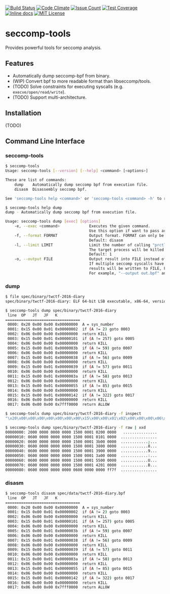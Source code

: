 [![Build Status](https://travis-ci.org/david942j/seccomp-tools.svg?branch=master)](https://travis-ci.org/david942j/seccomp-tools)
[![Code Climate](https://codeclimate.com/github/david942j/seccomp-tools/badges/gpa.svg)](https://codeclimate.com/github/david942j/seccomp-tools)
[![Issue Count](https://codeclimate.com/github/david942j/seccomp-tools/badges/issue_count.svg)](https://codeclimate.com/github/david942j/seccomp-tools)
[![Test Coverage](https://codeclimate.com/github/david942j/seccomp-tools/badges/coverage.svg)](https://codeclimate.com/github/david942j/seccomp-tools/coverage)
[![Inline docs](https://inch-ci.org/github/david942j/seccomp-tools.svg?branch=master)](https://inch-ci.org/github/david942j/seccomp-tools)
[![MIT License](https://img.shields.io/badge/license-MIT-blue.svg)](http://choosealicense.com/licenses/mit/)

# seccomp-tools
Provides powerful tools for seccomp analysis.

## Features
* Automatically dump seccomp-bpf from binary.
* (WIP) Convert bpf to more readable format than libseccomp/tools.
* (TODO) Solve constraints for executing syscalls (e.g. `execve/open/read/write`).
* (TODO) Support multi-architecture.

## Installation

(TODO)

## Command Line Interface

### seccomp-tools
```bash
$ seccomp-tools
Usage: seccomp-tools [--version] [--help] <command> [<options>]

These are list of commands:
	dump	Automatically dump seccomp bpf from execution file.
	disasm	Disassembly seccomp bpf.

See 'seccomp-tools help <command>' or 'seccomp-tools <command> -h' to read about a specific subcommand.

$ seccomp-tools help dump
dump - Automatically dump seccomp bpf from execution file.

Usage: seccomp-tools dump [exec] [options]
    -e, --exec <command>             Executes the given command.
                                     Use this option if want to pass arguments to the execution file.
    -f, --format FORMAT              Output format. FORMAT can only be one of <disasm|raw|inspect>.
                                     Default: disasm
    -l, --limit LIMIT                Limit the number of calling "prctl(PR_SET_SECCOMP)".
                                     The target process will be killed whenever its calling times reaches LIMIT.
                                     Default: 1
    -o, --output FILE                Output result into FILE instead of stdout.
                                     If multiple seccomp syscalls have been invoked (see --limit),
                                     results will be written to FILE, FILE_1, FILE_2.. etc.
                                     For example, "--output out.bpf" and the output files are out.bpf, out_1.bpf, ...

```

### dump
```bash
$ file spec/binary/twctf-2016-diary
spec/binary/twctf-2016-diary: ELF 64-bit LSB executable, x86-64, version 1 (SYSV), dynamically linked, interpreter /lib64/ld-linux-x86-64.so.2, for GNU/Linux 2.6.24, BuildID[sha1]=3648e29153ac0259a0b7c3e25537a5334f50107f, not stripped

$ seccomp-tools dump spec/binary/twctf-2016-diary
 line  OP   JT   JF   K
=================================
 0000: 0x20 0x00 0x00 0x00000000  A = sys_number
 0001: 0x15 0x00 0x01 0x00000002  if (A != 2) goto 0003
 0002: 0x06 0x00 0x00 0x00000000  return KILL
 0003: 0x15 0x00 0x01 0x00000101  if (A != 257) goto 0005
 0004: 0x06 0x00 0x00 0x00000000  return KILL
 0005: 0x15 0x00 0x01 0x0000003b  if (A != 59) goto 0007
 0006: 0x06 0x00 0x00 0x00000000  return KILL
 0007: 0x15 0x00 0x01 0x00000038  if (A != 56) goto 0009
 0008: 0x06 0x00 0x00 0x00000000  return KILL
 0009: 0x15 0x00 0x01 0x00000039  if (A != 57) goto 0011
 0010: 0x06 0x00 0x00 0x00000000  return KILL
 0011: 0x15 0x00 0x01 0x0000003a  if (A != 58) goto 0013
 0012: 0x06 0x00 0x00 0x00000000  return KILL
 0013: 0x15 0x00 0x01 0x00000055  if (A != 85) goto 0015
 0014: 0x06 0x00 0x00 0x00000000  return KILL
 0015: 0x15 0x00 0x01 0x00000142  if (A != 322) goto 0017
 0016: 0x06 0x00 0x00 0x00000000  return KILL
 0017: 0x06 0x00 0x00 0x7fff0000  return ALLOW

$ seccomp-tools dump spec/binary/twctf-2016-diary -f inspect
"\x20\x00\x00\x00\x00\x00\x00\x00\x15\x00\x00\x01\x02\x00\x00\x00\x06\x00\x00\x00\x00\x00\x00\x00\x15\x00\x00\x01\x01\x01\x00\x00\x06\x00\x00\x00\x00\x00\x00\x00\x15\x00\x00\x01\x3B\x00\x00\x00\x06\x00\x00\x00\x00\x00\x00\x00\x15\x00\x00\x01\x38\x00\x00\x00\x06\x00\x00\x00\x00\x00\x00\x00\x15\x00\x00\x01\x39\x00\x00\x00\x06\x00\x00\x00\x00\x00\x00\x00\x15\x00\x00\x01\x3A\x00\x00\x00\x06\x00\x00\x00\x00\x00\x00\x00\x15\x00\x00\x01\x55\x00\x00\x00\x06\x00\x00\x00\x00\x00\x00\x00\x15\x00\x00\x01\x42\x01\x00\x00\x06\x00\x00\x00\x00\x00\x00\x00\x06\x00\x00\x00\x00\x00\xFF\x7F"

$ seccomp-tools dump spec/binary/twctf-2016-diary -f raw | xxd
00000000: 2000 0000 0000 0000 1500 0001 0200 0000   ...............
00000010: 0600 0000 0000 0000 1500 0001 0101 0000  ................
00000020: 0600 0000 0000 0000 1500 0001 3b00 0000  ............;...
00000030: 0600 0000 0000 0000 1500 0001 3800 0000  ............8...
00000040: 0600 0000 0000 0000 1500 0001 3900 0000  ............9...
00000050: 0600 0000 0000 0000 1500 0001 3a00 0000  ............:...
00000060: 0600 0000 0000 0000 1500 0001 5500 0000  ............U...
00000070: 0600 0000 0000 0000 1500 0001 4201 0000  ............B...
00000080: 0600 0000 0000 0000 0600 0000 0000 ff7f  ................

```

### disasm
```bash
$ seccomp-tools disasm spec/data/twctf-2016-diary.bpf
 line  OP   JT   JF   K
=================================
 0000: 0x20 0x00 0x00 0x00000000  A = sys_number
 0001: 0x15 0x00 0x01 0x00000002  if (A != 2) goto 0003
 0002: 0x06 0x00 0x00 0x00000000  return KILL
 0003: 0x15 0x00 0x01 0x00000101  if (A != 257) goto 0005
 0004: 0x06 0x00 0x00 0x00000000  return KILL
 0005: 0x15 0x00 0x01 0x0000003b  if (A != 59) goto 0007
 0006: 0x06 0x00 0x00 0x00000000  return KILL
 0007: 0x15 0x00 0x01 0x00000038  if (A != 56) goto 0009
 0008: 0x06 0x00 0x00 0x00000000  return KILL
 0009: 0x15 0x00 0x01 0x00000039  if (A != 57) goto 0011
 0010: 0x06 0x00 0x00 0x00000000  return KILL
 0011: 0x15 0x00 0x01 0x0000003a  if (A != 58) goto 0013
 0012: 0x06 0x00 0x00 0x00000000  return KILL
 0013: 0x15 0x00 0x01 0x00000055  if (A != 85) goto 0015
 0014: 0x06 0x00 0x00 0x00000000  return KILL
 0015: 0x15 0x00 0x01 0x00000142  if (A != 322) goto 0017
 0016: 0x06 0x00 0x00 0x00000000  return KILL
 0017: 0x06 0x00 0x00 0x7fff0000  return ALLOW

```
